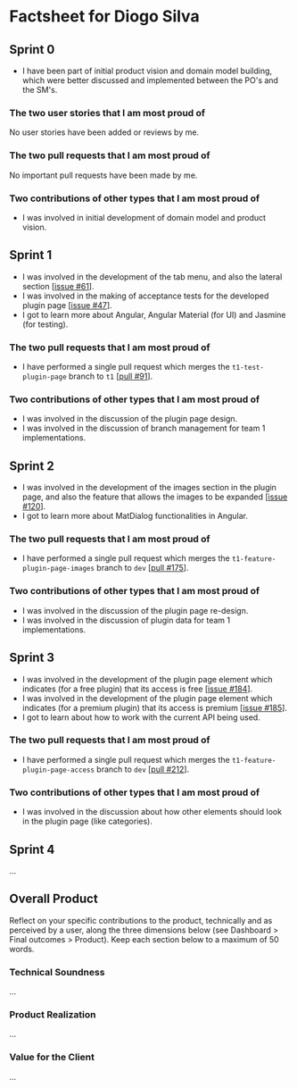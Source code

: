 # Factsheet for Diogo Silva

## Sprint 0

- I have been part of initial product vision and domain model building, which were better discussed and implemented between the PO's and the SM's.

### The two user stories that I am most proud of

No user stories have been added or reviews by me.

### The two pull requests that I am most proud of

No important pull requests have been made by me.

### Two contributions of other types that I am most proud of

- I was involved in initial development of domain model and product vision.

## Sprint 1

- I was involved in the development of the tab menu, and also the lateral section [[issue #61](https://github.com/orgs/FEUP-MEIC-DS-2023-1MEIC08/projects/2/views/1?pane=issue&itemId=41968938)].
- I was involved in the making of acceptance tests for the developed plugin page [[issue #47](https://github.com/orgs/FEUP-MEIC-DS-2023-1MEIC08/projects/2?pane=issue&itemId=41803252)].
- I got to learn more about Angular, Angular Material (for UI) and Jasmine (for testing).

### The two pull requests that I am most proud of

- I have performed a single pull request which merges the `t1-test-plugin-page` branch to `t1` [[pull #91](https://github.com/FEUP-MEIC-DS-2023-1MEIC08/VAXPRED/pull/91)].

### Two contributions of other types that I am most proud of

- I was involved in the discussion of the plugin page design.
- I was involved in the discussion of branch management for team 1 implementations.

## Sprint 2

- I was involved in the development of the images section in the plugin page, and also the feature that allows the images to be expanded [[issue #120](https://github.com/orgs/FEUP-MEIC-DS-2023-1MEIC08/projects/2/views/1?pane=issue&itemId=43494748)].
- I got to learn more about MatDialog functionalities in Angular.

### The two pull requests that I am most proud of

- I have performed a single pull request which merges the `t1-feature-plugin-page-images` branch to `dev` [[pull #175](https://github.com/FEUP-MEIC-DS-2023-1MEIC08/VAXPRED/pull/175)].

### Two contributions of other types that I am most proud of

- I was involved in the discussion of the plugin page re-design.
- I was involved in the discussion of plugin data for team 1 implementations.

## Sprint 3

- I was involved in the development of the plugin page element which indicates (for a free plugin) that its access is free [[issue #184](https://github.com/orgs/FEUP-MEIC-DS-2023-1MEIC08/projects/2/views/1?filterQuery=diogosilva&pane=issue&itemId=44790151)].
- I was involved in the development of the plugin page element which indicates (for a premium plugin) that its access is premium [[issue #185](https://github.com/orgs/FEUP-MEIC-DS-2023-1MEIC08/projects/2/views/1?filterQuery=diogosilva&pane=issue&itemId=44790170)].
- I got to learn about how to work with the current API being used. 

### The two pull requests that I am most proud of

- I have performed a single pull request which merges the `t1-feature-plugin-page-access` branch to `dev` [[pull #212](https://github.com/FEUP-MEIC-DS-2023-1MEIC08/VAXPRED/pull/212)].

### Two contributions of other types that I am most proud of

- I was involved in the discussion about how other elements should look in the plugin page (like categories).

## Sprint 4

...


## Overall Product

Reflect on your specific contributions to the product, technically and as perceived by a user, along the three dimensions below (see Dashboard > Final outcomes > Product). Keep each section below to a maximum of 50 words.


### Technical Soundness

...


### Product Realization

...


### Value for the Client

...
